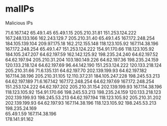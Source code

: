 # malIPs
Malicious IPs



71.6.167.142
65.49.1.45
65.49.1.15
205.210.31.81
151.253.124.222
167.248.133.166
162.243.129.7
205.210.31.40
65.49.1.45
167.172.248.254
184.105.139.104
209.97.175.18
162.212.155.148
118.123.105.92
167.114.38.196
167.172.248.254
65.49.1.47
151.253.124.222
154.91.170.66
118.123.105.92
184.105.247.207
64.62.197.59
162.142.125.92
198.235.24.240
64.62.197.52
64.62.197.94
205.210.31.204
103.180.149.226
64.62.197.36
198.235.24.159
120.133.218.124
64.62.197.69
96.44.142.190
151.253.124.222
120.133.218.124
205.210.31.66
71.6.135.131
64.62.197.70
202.139.199.93
64.62.197.182
167.114.38.196
205.210.31.105
12.110.37.231
184.105.247.228
198.245.53.213
64.62.197.189
71.6.167.142
167.172.248.254
64.62.197.69
167.172.248.254
151.253.124.222
64.62.197.202
205.210.31.154
202.139.199.93
167.114.38.196
118.123.105.92
154.91.170.66
198.245.53.213
198.235.24.159
120.133.218.123
202.139.199.93
198.245.53.213
64.62.197.194
118.123.105.92
205.210.31.202
202.139.199.93
64.62.197.93
167.114.38.196
118.123.105.92
198.245.53.213
198.235.24.169	
65.49.1.59
167.114.38.196	
178.141.91.162

